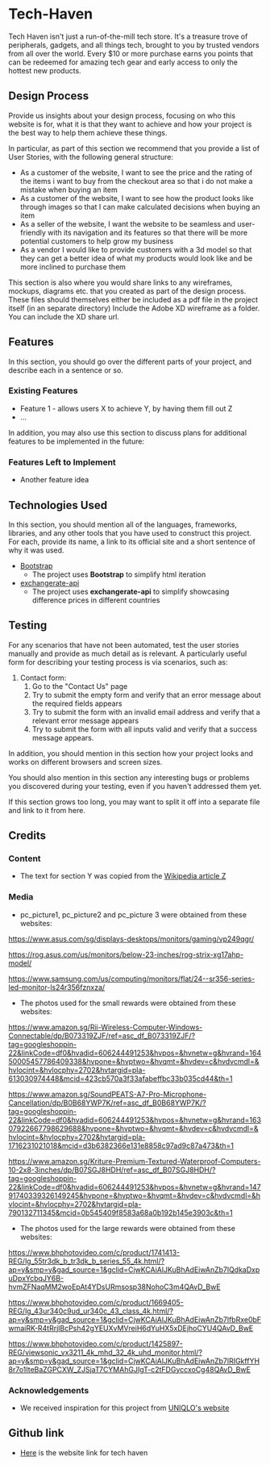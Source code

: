 # Tech-Haven

Tech Haven isn't just a run-of-the-mill tech store. It's a treasure trove of peripherals, gadgets, and all things tech, brought to you by trusted vendors from all over the world. Every $10 or more purchase earns you points that can be redeemed for amazing tech gear and early access to only the hottest new products. 

 
## Design Process
 
Provide us insights about your design process, focusing on who this website is for, what it is that they want to achieve and how your project is the best way to help them achieve these things.

In particular, as part of this section we recommend that you provide a list of User Stories, with the following general structure:
- As a customer of the website, I want to see the price and the rating of the items i want to buy from the checkout area so that i do not make a mistake when buying an item
- As a customer of the website, I want to see how the product looks like through images so that I can make calculated decisions when buying an item
- As a seller of the website, I want the website to be seamless and user-friendly with its navigation and its features so that there will be more potential customers to help grow my business
- As a vendor I would like to provide customers with a 3d model so that they can get a better idea of what my products would look like and be more inclined to purchase them

This section is also where you would share links to any wireframes, mockups, diagrams etc. that you created as part of the design process. 
These files should themselves either be included as a pdf file in the project itself (in an separate directory)
Include the Adobe XD wireframe as a folder. You can include the XD share url. 

## Features

In this section, you should go over the different parts of your project, and describe each in a sentence or so.
 
### Existing Features
- Feature 1 - allows users X to achieve Y, by having them fill out Z
- ...

In addition, you may also use this section to discuss plans for additional features to be implemented in the future:

### Features Left to Implement
- Another feature idea

## Technologies Used

In this section, you should mention all of the languages, frameworks, libraries, and any other tools that you have used to construct this project. For each, provide its name, a link to its official site and a short sentence of why it was used.

- [Bootstrap](https://getbootstrap.com/)
    - The project uses **Bootstrap** to simplify html iteration
- [exchangerate-api](https://www.exchangerate-api.com/)
    - The project uses **exchangerate-api** to simplify showcasing difference prices in different countries
## Testing

For any scenarios that have not been automated, test the user stories manually and provide as much detail as is relevant. A particularly useful form for describing your testing process is via scenarios, such as:

1. Contact form:
    1. Go to the "Contact Us" page
    2. Try to submit the empty form and verify that an error message about the required fields appears
    3. Try to submit the form with an invalid email address and verify that a relevant error message appears
    4. Try to submit the form with all inputs valid and verify that a success message appears.

In addition, you should mention in this section how your project looks and works on different browsers and screen sizes.

You should also mention in this section any interesting bugs or problems you discovered during your testing, even if you haven't addressed them yet.

If this section grows too long, you may want to split it off into a separate file and link to it from here.

## Credits

### Content
- The text for section Y was copied from the [Wikipedia article Z](https://en.wikipedia.org/wiki/Z)

### Media
- pc_picture1, pc_picture2 and pc_picture 3 were obtained from these websites:

https://www.asus.com/sg/displays-desktops/monitors/gaming/vp249qgr/

https://rog.asus.com/us/monitors/below-23-inches/rog-strix-xg17ahp-model/

https://www.samsung.com/us/computing/monitors/flat/24--sr356-series-led-monitor-ls24r356fznxza/


- The photos used for the small rewards were obtained from these websites:

https://www.amazon.sg/Rii-Wireless-Computer-Windows-Connectable/dp/B073319ZJF/ref=asc_df_B073319ZJF/?tag=googleshoppin-22&linkCode=df0&hvadid=606244491253&hvpos=&hvnetw=g&hvrand=16450005457786409338&hvpone=&hvptwo=&hvqmt=&hvdev=c&hvdvcmdl=&hvlocint=&hvlocphy=2702&hvtargid=pla-613030974448&mcid=423cb570a3f33afabeffbc33b035cd44&th=1

https://www.amazon.sg/SoundPEATS-A7-Pro-Microphone-Cancellation/dp/B0B68YWP7K/ref=asc_df_B0B68YWP7K/?tag=googleshoppin-22&linkCode=df0&hvadid=606244491253&hvpos=&hvnetw=g&hvrand=16307922667798629688&hvpone=&hvptwo=&hvqmt=&hvdev=c&hvdvcmdl=&hvlocint=&hvlocphy=2702&hvtargid=pla-1716231021018&mcid=d3b6382366e131e8858c97ad9c87a473&th=1

https://www.amazon.sg/Kriture-Premium-Textured-Waterproof-Computers-10-2x8-3inches/dp/B07SGJ8HDH/ref=asc_df_B07SGJ8HDH/?tag=googleshoppin-22&linkCode=df0&hvadid=606244491253&hvpos=&hvnetw=g&hvrand=14791740339326149245&hvpone=&hvptwo=&hvqmt=&hvdev=c&hvdvcmdl=&hvlocint=&hvlocphy=2702&hvtargid=pla-790132711345&mcid=0b545409f8583a68a0b192b145e3903c&th=1

- The photos used for the large rewards were obtained from these websites:

https://www.bhphotovideo.com/c/product/1741413-REG/lg_55tr3dk_b_tr3dk_b_series_55_4k.html/?ap=y&smp=y&gad_source=1&gclid=CjwKCAiAlJKuBhAdEiwAnZb7lQdkaDxpuDpxYcbqJY6B-hvmZFNaqMM2woEpAt4YDsURmsosp38NohoC3m4QAvD_BwE

https://www.bhphotovideo.com/c/product/1669405-REG/lg_43ur340c9ud_ur340c_43_class_4k.html/?ap=y&smp=y&gad_source=1&gclid=CjwKCAiAlJKuBhAdEiwAnZb7lfbRxe0bFwmaiRK-R4tRrjlBcPsh42gYEUXvMVreiH6dYuHX5xDEjhoCYU4QAvD_BwE 

https://www.bhphotovideo.com/c/product/1425897-REG/viewsonic_vx3211_4k_mhd_32_4k_uhd_monitor.html/?ap=y&smp=y&gad_source=1&gclid=CjwKCAiAlJKuBhAdEiwAnZb7lRIGkffYH8r7o1IteBaZGPCXW_ZJSjaT7CYMAhGJIgT-c2tFDGyccxoCg48QAvD_BwE


### Acknowledgements

- We received inspiration for this project from [UNIQLO's website](https://www.uniqlo.com/sg/en/) 

## Github link

- [Here](https://mk1342.github.io/Tech-Haven/) is the website link for tech haven

